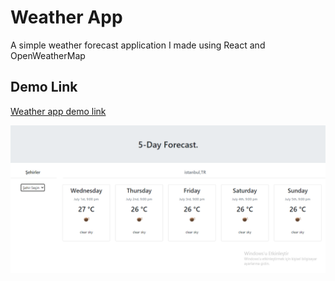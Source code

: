 
# Weather App

A simple weather forecast application I made using React and OpenWeatherMap

## Demo Link
[Weather app demo link](https://brave-tesla-0d4b27.netlify.app/)

![screen](https://github.com/edaceltuk/weather-app/blob/master/assets/weatherImg.PNG)
